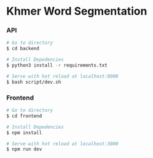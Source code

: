# Khmer Word Segmentation

### API
```bash
# Go to directory
$ cd backend

# Install Depedencies
$ python3 install -r requirements.txt

# Serve with hot reload at localhost:8000
$ bash script/dev.sh
```


### Frontend
```bash
# Go to directory
$ cd frontend

# Install Depedencies
$ npm install

# Serve with hot reload at localhost:3000
$ npm run dev
```
